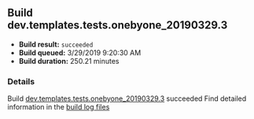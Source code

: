 ## Build dev.templates.tests.onebyone_20190329.3
- **Build result:** `succeeded`
- **Build queued:** 3/29/2019 9:20:30 AM
- **Build duration:** 250.21 minutes
### Details
Build [dev.templates.tests.onebyone_20190329.3](https://winappstudio.visualstudio.com/web/build.aspx?pcguid=a4ef43be-68ce-4195-a619-079b4d9834c2&builduri=vstfs%3a%2f%2f%2fBuild%2fBuild%2f27411) succeeded
Find detailed information in the [build log files](https://uwpctdiags.blob.core.windows.net/buildlogs/dev.templates.tests.onebyone_20190329.3_logs.zip)
